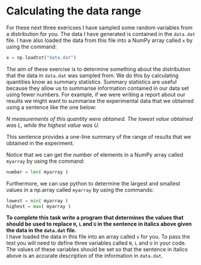 # Calculating the data range

For these next three exericses I have sampled some random variables from a distribution for you.  The data I have generated is contained in the `data.dat` file.  I have also loaded the data from this file into a NumPy array called `x` by using the command:

```python
x = np.loadtxt("data.dat")
```

The aim of these exercise is to determine something about the distribution that the data in `data.dat` was sampled from.  We do this by calculating quantities know as summary statistics.  Summary statistics are useful because they allow 
us to summarise information contained in our data set using fewer numbers.  For example, if we were writing a report about our results we might want to summarise the experimental data that we obtained using a sentence like the one below:

_N measurements of this quantity were obtained.  The lowest value obtained was L, while the highest value was U._

This sentence provides a one-line summary of the range of results that we obtained in the experiment.  

Notice that we can get the number of elements in a NumPy array called `myarray` by using the command:

```python
number = len( myarray )
```

Furthermore, we can use python to determine the largest and smallest values in a np.array called `myarray` by using the commands:

```python
lowest = min( myarray )
highest = max( myarray )
```

__To complete this task write a program that determines the values that should be used to replace `N`, `L` and `U` in the sentence in italics above given the data in the `data.dat` file.__  
I have loaded the data in this file into an array called `x` for you.  To pass the test you will need to define three variables called `N`, `L` and `U` in your code.  The values of these 
variables should be set so that the sentence in italics above is an accurate description of the information in `data.dat`.     
